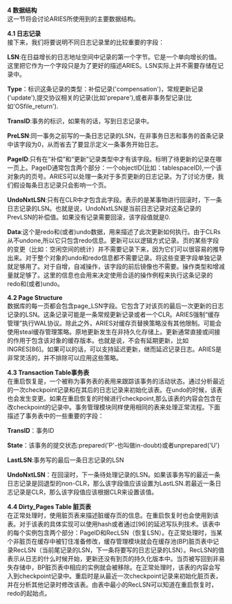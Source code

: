 **4 数据结构**  
这一节将会讨论ARIES所使用到的主要数据结构。  

**4.1 日志记录**  
接下来，我们将要说明不同日志记录里的比较重要的字段：  

**LSN**:在日益增长的日志地址空间中记录的第一个字节。它是一个单向增长的值。这里把它作为一个字段只是为了更好的描述ARIES。LSN实际上并不需要存储在记录中。  

**Type**：标识这条记录的类型：补偿记录('compensation')，常规更新记录('update'),提交协议相关的记录(比如'prepare'),或者非事务型记录(比如'OSfile_return').  

**TransID**:事务的标识，如果有的话，写到日志记录中。  

**PreLSN**:同一事务之前写的一条日志记录的LSN，在非事务日志和事务的首条记录中该字段为0，从而省去了要显示定义一条事务开始日志。  

**PageID**:只有在“补偿”和“更新”记录类型中才有该字段。标明了待更新的记录在哪一页上。PageID通常包含两个部分：一个objectID(比如：tablespaceID),一个该对象内的页号。ARIES可以处理一条对于多页更新的日志记录。为了讨论方便，我们假设每条日志记录只会影响一个页。 
 
**UndoNxtLSN**:只有在CLR中才包含此字段。表示的是某事物进行回滚时，下一条日志记录的LSN。也就是说，UndoNxtLSN是当前日志记录对这条记录的PrevLSN的补偿值。如果没有记录需要回滚，该字段值就是0.  

**Data**:这个是redo和(或者)undo数据，用来描述了此次更新如何执行。由于CLRs从不undone,所以它只包含redo信息。更新可以以逻辑方式记录。页的某些字段的变更（比如：空闲空间的统计）并不需要记录下来，因为它们可以很容易的推导出来。对于整个对象的undo和redo信息都不需要记录。将这些变更字段单独记录就足够用了。对于自增，自减操作，该字段的前后镜像也不需要。操作类型和增减量就足够了。这里的信息也会用来决定使用合适的操作例程来执行这条记录的redo和(或者)undo。  

**4.2 Page Structure**  
数据库的每一页都会包含page_LSN字段。它包含了对该页的最后一次更新的日志记录的LSN。这条记录可能是一条常规更新记录或者一个CLR。ARIES强制“缓存管理”执行WAL协议。除此之外，ARIES对缓存页替换策略没有其他限制。可能会使用steal缓存管理策略。原地更新发生在非持久化存储上。更新通常直接或间接的作用于包含该对象的缓存版本。也就是说，不会有延期更新，比如INGRES[86]。如果可以的话，可以支持延迟更新，继而延迟记录日志。ARIES是非常灵活的，并不排除可以应用这些策略。  

**4.3 Transaction Table事务表**  
在重启恢复是，一个被称为事务表的表用来跟踪该事务的活动状态。通过分析最近的一次checkpoint记录和在其后的日志记录来初始化该表。在undo的时候，该表也会发生变更。如果在重启恢复的时候进行checkpoint,那么该表的内容会包含在改checkpoint的记录中。事务管理模块同样使用相同的表来处理正常流程。下面描述了事务表中的一些重要的字段：  

**TransID**：事务ID  

**State**：该事务的提交状态:prepared('P'-也叫做in-doubt)或者unprepared('U')  

**LastLSN**:事务写的最后一条日志记录的LSN  

**UndoNxtLSN**：在回滚时，下一条待处理记录的LSN。如果该事务写的最近一条日志记录是回退型的non-CLR，那么该字段值应该设置为LastLSN.若最近一条日志记录是CLR，那么该字段值应该根据CLR来设置该值。  

**4.4 Dirty_Pages Table 脏页表**  
在正常处理时，使用脏页表来描述脏缓存页的信息。在重启恢复时也会使用到该表。对于该表的具体实现可以使用hash或者通过[96]的延迟写队列技术。该表中的每个实例包含两个部分：PageID和RecLSN（恢复LSN）。在正常处理时，当某个非脏页在缓存中被钉住准备修改，缓存管理模块就会在缓存池(BP)脏页表中记录RecLSN（当前尾记录的LSN，下一条将要写的日志记录的LSN）。RecLSN的值表示从日志的什么时候开始，更新还没有到页的持久化版本中。当页被写回到非易失存储中，BP脏页表中相应的实例就会被移除。在正常处理时，该表的内容会写入到checkpoint记录中。重启时是从最近一次checkpoint记录来初始化脏页表，并在分析其他记录时修改该表。由表中最小的RecLSN可以知道在重启恢复时，redo的起始点。  

